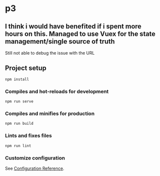 # p3

## I think i would have benefited if i spent more hours on this. Managed to use Vuex for the state management/single source of truth


Still not able to debug the issue with the URL 


## Project setup
```
npm install
```

### Compiles and hot-reloads for development
```
npm run serve
```

### Compiles and minifies for production
```
npm run build
```

### Lints and fixes files
```
npm run lint
```

### Customize configuration
See [Configuration Reference](https://cli.vuejs.org/config/).
